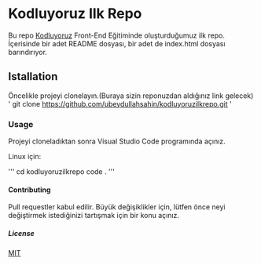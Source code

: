 # Kodluyoruz Ilk Repo
Bu repo [Kodluyoruz](http://kodluyoruz.org) Front-End Eğitiminde oluşturduğumuz ilk repo. İçerisinde bir adet README dosyası, bir adet de index.html dosyası barındırıyor.

## Istallation
Öncelikle projeyi clonelayın.(Buraya sizin reponuzdan aldığınız link gelecek)
'
git clone https://github.com/ubeydullahsahin/kodluyoruzilkrepo.git
'
### Usage
Projeyi cloneladıktan sonra Visual Studio Code programında açınız.

Linux için:

'''
cd kodluyoruzilkrepo
code .
'''
#### Contributing
Pull requestler kabul edilir. Büyük değişiklikler için, lütfen önce neyi değiştirmek istediğinizi tartışmak için bir konu açınız.

##### License

[MIT](https://choosealicense.com/licenses/mit/)
